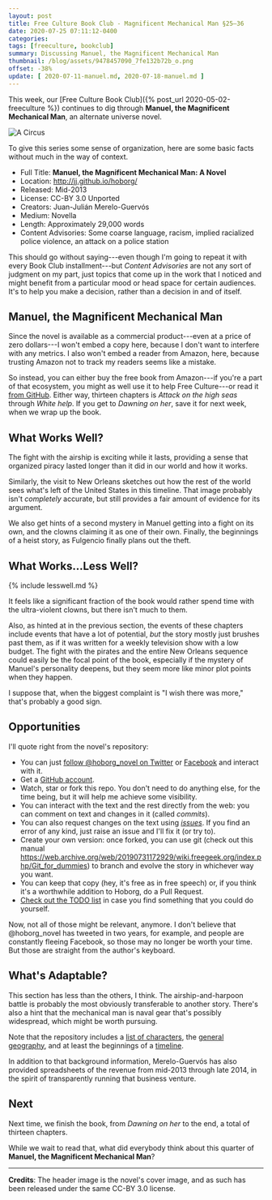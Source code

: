 ```yaml
---
layout: post
title: Free Culture Book Club - Magnificent Mechanical Man §25–36
date: 2020-07-25 07:11:12-0400
categories:
tags: [freeculture, bookclub]
summary: Discussing Manuel, the Magnificent Mechanical Man
thumbnail: /blog/assets/9478457090_7fe132b72b_o.png
offset: -38%
update: [ 2020-07-11-manuel.md, 2020-07-18-manuel.md ]
---
```


This week, our [Free Culture Book Club]({% post_url 2020-05-02-freeculture %}) continues to dig through **Manuel, the Magnificent Mechanical Man**, an alternate universe novel.

![A Circus](/blog/assets/9478457090_7fe132b72b_o.png "A circus, the book's cover image")

To give this series some sense of organization, here are some basic facts without much in the way of context.

 * Full Title:  **Manuel, the Magnificent Mechanical Man: A Novel**
 * Location:  <http://jj.github.io/hoborg/>
 * Released:  Mid-2013
 * License:  CC-BY 3.0 Unported
 * Creators:  Juan-Julián Merelo-Guervós
 * Medium:  Novella
 * Length:  Approximately 29,000 words
 * Content Advisories:  Some coarse language, racism, implied racialized police violence, an attack on a police station

This should go without saying---even though I'm going to repeat it with every Book Club installment---but *Content Advisories* are not any sort of judgment on my part, just topics that come up in the work that I noticed and might benefit from a particular mood or head space for certain audiences.  It's to help you make a decision, rather than a decision in and of itself.

## Manuel, the Magnificent Mechanical Man

Since the novel is available as a commercial product---even at a price of zero dollars---I won't embed a copy here, because I don't want to interfere with any metrics.  I also won't embed a reader from Amazon, here, because trusting Amazon not to track my readers seems like a mistake.

So instead, you can either buy the free book from Amazon---if you're a part of that ecosystem, you might as well use it to help Free Culture---or read it [from GitHub](https://github.com/JJ/hoborg/blob/master/text/text.md).  Either way, thirteen chapters is *Attack on the high seas* through *White help*.  If you get to *Dawning on her*, save it for next week, when we wrap up the book.

## What Works Well?

The fight with the airship is exciting while it lasts, providing a sense that organized piracy lasted longer than it did in our world and how it works.

Similarly, the visit to New Orleans sketches out how the rest of the world sees what's left of the United States in this timeline.  That image probably isn't *completely* accurate, but still provides a fair amount of evidence for its argument.

We also get hints of a second mystery in Manuel getting into a fight on its own, and the clowns claiming it as one of their own.  Finally, the beginnings of a heist story, as Fulgencio finally plans out the theft.

## What Works...Less Well?

{% include lesswell.md %}

It feels like a significant fraction of the book would rather spend time with the ultra-violent clowns, but there isn't much to them.

Also, as hinted at in the previous section, the events of these chapters include events that have a lot of potential, *but* the story mostly just brushes past them, as if it was written for a weekly television show with a low budget.  The fight with the pirates and the entire New Orleans sequence could easily be the focal point of the book, especially if the mystery of Manuel's personality deepens, but they seem more like minor plot points when they happen.

I suppose that, when the biggest complaint is "I wish there was more," that's probably a good sign.

## Opportunities

I'll quote right from the novel's repository:

 * You can just [follow @hoborg_novel on Twitter](http://twitter.com/hoborg_novel) or [Facebook](https://www.facebook.com/ManuelTheMagnificent) and interact with it.
 * Get a [GitHub account](http://github.com).
 * Watch, star or fork this repo. You don't need to do anything else, for the time being, but it will help me achieve some visibility.
 * You can interact with the text and the rest directly from the web:  you can comment on text and changes in it (called *commits*).
 * You can also request changes on the text using [*issues*](https://github.com/JJ/hoborg/issues). If you find an error of any kind, just raise an issue and I'll fix it (or try to).
 * Create your own version: once forked, you can use git (check out this manual <https://web.archive.org/web/20190731172929/wiki.freegeek.org/index.php/Git_for_dummies>) to branch and evolve the story in whichever way you want.
 * You can keep that copy (hey, it's free as in free speech) or, if you think it's a worthwhile addition to Hoborg, do a Pull Request.
 * [Check out the TODO list](https://github.com/JJ/hoborg/TODO.md) in case you find something that you could do yourself.

Now, not all of those might be relevant, anymore.  I don't believe that @hoborg_novel has tweeted in two years, for example, and people are constantly fleeing Facebook, so those may no longer be worth your time.  But those are straight from the author's keyboard.

## What's Adaptable?

This section has less than the others, I think.  The airship-and-harpoon battle is probably the most obviously transferable to another story.  There's also a hint that the mechanical man is naval gear that's possibly widespread, which might be worth pursuing.

Note that the repository includes a [list of characters](https://github.com/JJ/hoborg/blob/master/text/characters.md), the [general geography](https://github.com/JJ/hoborg/blob/master/text/geography.md), and at least the beginnings of a [timeline](https://github.com/JJ/hoborg/blob/master/text/timeline.md).

In addition to that background information, Merelo-Guervós has also provided spreadsheets of the revenue from mid-2013 through late 2014, in the spirit of transparently running that business venture.

## Next

Next time, we finish the book, from *Dawning on her* to the end, a total of thirteen chapters.

While we wait to read that, what did everybody think about this quarter of **Manuel, the Magnificent Mechanical Man**?

* * *

**Credits**:  The header image is the novel's cover image, and as such has been released under the same CC-BY 3.0 license.
